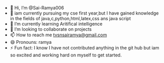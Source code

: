 - 👋 Hi, I’m @Sai-Ramya006
- 👀 iam currently pursuing my cse first year,but I have gained knowledge in the fields of java,c,python,html,latex,css ans java script
- 🌱 I’m currently learning Aritifical intelligence 
- 💞️ I’m looking to collaborate on projects
- 📫 How to reach me tvsnsairamya@gmail.com 
- 😄 Pronouns: ramya
- ⚡ Fun fact: I know I have not contributed anything in the git hub but iam so excited and working hard on myself to get started.

<!---
Sai-Ramya006/Sai-Ramya006 is a ✨ special ✨ repository because its `README.md` (this file) appears on your GitHub profile.
You can click the Preview link to take a look at your changes.
--->
